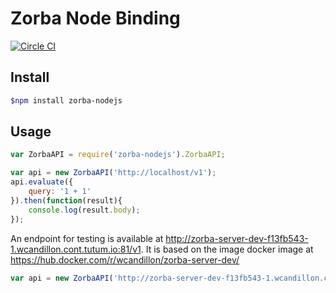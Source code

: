 # Zorba Node Binding
[![Circle CI](https://circleci.com/gh/28msec/zorba-nodejs.svg?style=svg)](https://circleci.com/gh/28msec/zorba-nodejs)

## Install

```bash
$npm install zorba-nodejs
```

## Usage

```javascript
var ZorbaAPI = require('zorba-nodejs').ZorbaAPI;

var api = new ZorbaAPI('http://localhost/v1');
api.evaluate({
    query: '1 + 1'
}).then(function(result){
    console.log(result.body);
});
```

An endpoint for testing is available at http://zorba-server-dev-f13fb543-1.wcandillon.cont.tutum.io:81/v1. It is based on the image docker image at https://hub.docker.com/r/wcandillon/zorba-server-dev/
```javascript
var api = new ZorbaAPI('http://zorba-server-dev-f13fb543-1.wcandillon.cont.tutum.io:81/v1');
```
